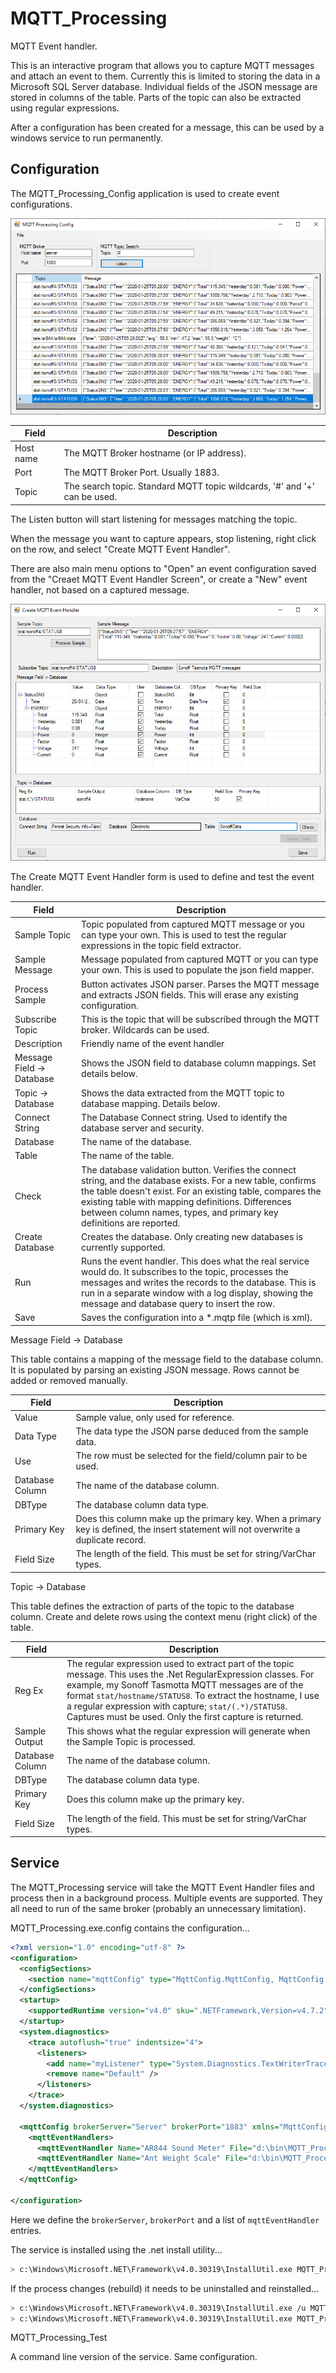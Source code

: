 # MQTT_Processing

MQTT Event handler.

This is an interactive program that allows you to capture MQTT messages and attach an event to them.  Currently this is limited to storing the data in a Microsoft SQL Server database.  Individual fields of the JSON message are stored in columns of the table.  Parts of the topic can also be extracted using regular expressions.

After a configuration has been created for a message, this can be used by a windows service to run permanently.

## Configuration

The MQTT_Processing_Config application is used to create event configurations.

![alt text](doc/mainform.png "MQTT Processing Config main form")

Field | Description
--- | ---
Host name | The MQTT Broker hostname (or IP address).
Port | The MQTT Broker Port.  Usually 1883.
Topic | The search topic.  Standard MQTT topic wildcards, '#' and '+' can be used.

The Listen button will start listening for messages matching the topic.

When the message you want to capture appears, stop listening, right click on the row, and select "Create MQTT Event Handler".

There are also main menu options to "Open" an event configuration saved from the "Creaet MQTT Event Handler Screen", or create a "New" event handler, not based on a captured message.


![alt text](doc/CreateMQTTEventHandler.png "Create MQTT Event Handler form")

The Create MQTT Event Handler form is used to define and test the event handler.

Field | Description
--- | ---
Sample Topic | Topic populated from captured MQTT message or you can type your own.  This is used to test the regular expressions in the topic field extractor.
Sample Message | Message populated from captured MQTT or you can type your own.  This is used to populate the json field mapper.
Process Sample | Button activates JSON parser.  Parses the MQTT message and extracts JSON fields.  This will erase any existing configuration.
Subscribe Topic | This is the topic that will be subscribed through the MQTT broker.  Wildcards can be used.
Description | Friendly name of the event handler
Message Field -> Database | Shows the JSON field to database column mappings.  Set details below.
Topic -> Database | Shows the data extracted from the MQTT topic to database mapping.  Details below.
Connect String | The Database Connect string.  Used to identify the database server and security.
Database | The name of the database.
Table | The name of the table.
Check | The database validation button.  Verifies the connect string, and the database exists.  For a new table, confirms the table doesn't exist.  For an existing table, compares the existing table with mapping definitions.  Differences between column names, types, and primary key definitions are reported.
Create Database | Creates the database.  Only creating new databases is currently supported.  
Run | Runs the event handler.  This does what the real service would do.  It subscribes to the topic, processes the messages and writes the records to the database.  This is run in a separate window with a log display, showing the message and database query to insert the row.
Save| Saves the configuration into a *.mqtp file (which is xml).

Message Field -> Database

This table contains a mapping of the message field to the database column.  It is populated by parsing an existing JSON message.  Rows cannot be added or removed manually.

Field | Description
--- | ---
Value | Sample value, only used for reference.
Data Type | The data type the JSON parse deduced from the sample data.
Use | The row must be selected for the field/column pair to be used.
Database Column | The name of the database column.
DBType | The database column data type.
Primary Key | Does this column make up the primary key.  When a primary key is defined, the insert statement will not overwrite a duplicate record.
Field Size | The length of the field.  This must be set for string/VarChar types.

Topic -> Database

This table defines the extraction of parts of the topic to the database column.  Create and delete rows using the context menu (right click) of the table.

Field | Description
--- | ---
Reg Ex|The regular expression used to extract part of the topic message.  This uses the .Net RegularExpression classes.  For example, my Sonoff Tasmotta MQTT messages are of the format `stat/hostname/STATUS8`.  To extract the hostname, I use a regular expression with capture; `stat/(.*)/STATUS8`.  Captures must be used.  Only the first capture is returned.
Sample Output | This shows what the regular expression will generate when the Sample Topic is processed.
Database Column | The name of the database column.
DBType | The database column data type.
Primary Key | Does this column make up the primary key.
Field Size | The length of the field.  This must be set for string/VarChar types.

## Service

The MQTT_Processing service will take the MQTT Event Handler files and process then in a background process.  Multiple events are supported.  They all need to run of the same broker (probably an unnecessary limitation).

MQTT_Processing.exe.config contains the configuration...


```xml 
<?xml version="1.0" encoding="utf-8" ?>
<configuration>
  <configSections>
    <section name="mqttConfig" type="MqttConfig.MqttConfig, MqttConfig, Version=1.0.0.0, Culture=neutral, PublicKeyToken=null"/>
  </configSections>
  <startup>
    <supportedRuntime version="v4.0" sku=".NETFramework,Version=v4.7.2" />
  </startup>
  <system.diagnostics>
    <trace autoflush="true" indentsize="4">
      <listeners>
        <add name="myListener" type="System.Diagnostics.TextWriterTraceListener" initializeData="TextWriterOutput.log" traceOutputOptions="DateTime" />
        <remove name="Default" />
      </listeners>
    </trace>
  </system.diagnostics>

  <mqttConfig brokerServer="Server" brokerPort="1883" xmlns="MqttConfig">
    <mqttEventHandlers>
      <mqttEventHandler Name="AR844 Sound Meter" File="d:\bin\MQTT_Processing\ar844.mqtp"/>
      <mqttEventHandler Name="Ant Weight Scale" File="d:\bin\MQTT_Processing\weight.mqtp"/>
    </mqttEventHandlers>
  </mqttConfig>

</configuration>
```

Here we define the `brokerServer`, `brokerPort` and a list of `mqttEventHandler` entries.

The service is installed using the .net install utility...


```bash
> c:\Windows\Microsoft.NET\Framework\v4.0.30319\InstallUtil.exe MQTT_Processing.exe
```

If the process changes (rebuild) it needs to be uninstalled and reinstalled...

```bash
> c:\Windows\Microsoft.NET\Framework\v4.0.30319\InstallUtil.exe /u MQTT_Processing.exe
> c:\Windows\Microsoft.NET\Framework\v4.0.30319\InstallUtil.exe MQTT_Processing.exe
```

MQTT_Processing_Test

A command line version of the service.  Same configuration.




